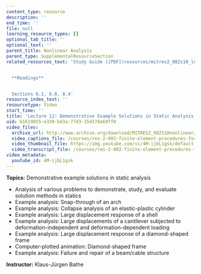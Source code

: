 ```yaml
---
content_type: resource
description: ''
end_time: ''
file: null
learning_resource_types: []
optional_tab_title: ''
optional_text: ''
parent_title: Nonlinear Analysis
parent_type: SupplementalResourceSection
related_resources_text: 'Study Guide ([PDF](resources/mitres2_002s10_lec12-1))


  **Readings**


  Sections 6.1, 6.8, 8.4'
resource_index_text: ''
resourcetype: Video
start_time: ''
title: 'Lecture 12: Demonstrative Example Solutions in Static Analysis'
uid: b1619055-e330-b43a-77d3-15d378a69ff0
video_files:
  archive_url: http://www.archive.org/download/MITRES2_002S10nonlinear/MITRES2_002S10nonlinear_lec12_300k.mp4
  video_captions_file: /courses/res-2-002-finite-element-procedures-for-solids-and-structures-spring-2010/f09c7b5bfbbd5236b4c39fdfb9b3a7cf_4M-ijbL1gsk.vtt
  video_thumbnail_file: https://img.youtube.com/vi/4M-ijbL1gsk/default.jpg
  video_transcript_file: /courses/res-2-002-finite-element-procedures-for-solids-and-structures-spring-2010/2e7389a4bc45c5c85d5ebed6ec7a1887_4M-ijbL1gsk.pdf
video_metadata:
  youtube_id: 4M-ijbL1gsk
---
```


**Topics:** Demonstrative example solutions in static analysis

*   Analysis of various problems to demonstrate, study, and evaluate solution methods in statics
*   Example analysis: Snap-through of an arch
*   Example analysis: Collapse analysis of an elastic-plastic cylinder
*   Example analysis: Large displacement response of a shell
*   Example analysis: Large displacements of a cantilever subjected to deformation-independent and deformation-dependent loading
*   Example analysis: Large displacement response of a diamond-shaped frame
*   Computer-plotted animation: Diamond-shaped frame
*   Example analysis: Failure and repair of a beam/cable structure

**Instructor:** Klaus-Jürgen Bathe